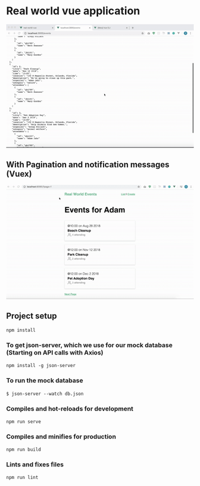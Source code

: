# Real world vue application

![Stage 1](/demo/real-world-vue.gif)

## With Pagination and notification messages (Vuex)

![Stage 2](/demo/final-real-world-vue.gif)

## Project setup
```
npm install
```

### To get json-server, which we use for our mock database (Starting on API calls with Axios)
```
npm install -g json-server
```

### To run the mock database
```
$ json-server --watch db.json
```

### Compiles and hot-reloads for development
```
npm run serve
```

### Compiles and minifies for production
```
npm run build
```

### Lints and fixes files
```
npm run lint
```

